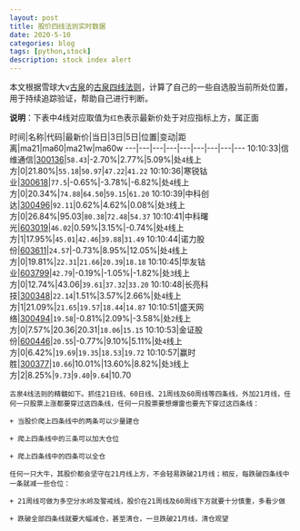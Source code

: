 ```yaml
---
layout: post
title: 股价四线法则实时数据
date: 2020-5-10
categories: blog
tags: [python,stock]
description: stock index alert
---
```



本文根据雪球大v[古泉](https://xueqiu.com/u/7148646888)的[古泉四线法则](https://xueqiu.com/7148646888/130498192)，计算了自己的一些自选股当前所处位置，用于持续追踪验证，帮助自己进行判断。

**说明**：下表中4线对应取值为`红色`表示最新价处于对应指标上方，属正面

时间|名称|代码|最新价|当日|3日|5日|位置|变动|距离|ma21|ma60|ma21w|ma60w
---|---|---|---|---|---|---|---|---
10:10:33|信维通信|[300136](https://xueqiu.com/S/SZ300136)|`58.43`|-2.70%|2.77%|5.09%|处`4`线上方|0|21.80%|`55.18`|`50.97`|`47.22`|`41.22`
10:10:36|寒锐钴业|[300618](https://xueqiu.com/S/SZ300618)|`77.5`|-0.65%|-3.78%|-6.82%|处`4`线上方|0|20.34%|`74.88`|`64.50`|`59.15`|`61.20`
10:10:39|中科创达|[300496](https://xueqiu.com/S/SZ300496)|`92.11`|0.62%|4.62%|0.08%|处`3`线上方|0|26.84%|95.03|`80.38`|`72.48`|`54.37`
10:10:41|中科曙光|[603019](https://xueqiu.com/S/SH603019)|`46.02`|0.59%|3.15%|-0.74%|处`4`线上方|1|17.95%|`45.01`|`42.46`|`39.88`|`31.49`
10:10:44|诺力股份|[603611](https://xueqiu.com/S/SH603611)|`24.57`|-0.73%|8.95%|12.05%|处`4`线上方|0|19.81%|`22.31`|`21.66`|`20.39`|`18.18`
10:10:45|华友钴业|[603799](https://xueqiu.com/S/SH603799)|`42.79`|-0.19%|-1.05%|-1.82%|处`3`线上方|0|12.74%|43.06|`39.61`|`37.32`|`33.20`
10:10:48|长亮科技|[300348](https://xueqiu.com/S/SZ300348)|`22.14`|1.51%|3.57%|2.66%|处`4`线上方|1|21.09%|`21.65`|`19.57`|`18.44`|`14.87`
10:10:51|盛天网络|[300494](https://xueqiu.com/S/SZ300494)|`19.58`|-0.81%|2.09%|-3.58%|处`2`线上方|0|7.57%|20.36|20.31|`18.06`|`15.15`
10:10:53|金证股份|[600446](https://xueqiu.com/S/SH600446)|`20.55`|-0.77%|9.10%|5.11%|处`4`线上方|0|6.42%|`19.69`|`19.35`|`18.53`|`19.72`
10:10:57|赢时胜|[300377](https://xueqiu.com/S/SZ300377)|`10.66`|10.01%|13.60%|8.82%|处`3`线上方|2|8.25%|`9.73`|`9.40`|`9.64`|10.70

```
古泉4线法则的精髓如下。抓住21日线、60日线、21周线及60周线等四条线，外加21月线，任何一只股票上涨都要穿过这四条线，任何一只股票要想爆雷也要先下穿过这四条线：

+ 当股价爬上四条线中的两条可以少量建仓

+ 爬上四条线中的三条可以加大仓位

+ 爬上四条线中的四条可以全仓

任何一只大牛，其股价都会坚守在21月线上方，不会轻易跌破21月线；相反，每跌破四条线中一条就减一些仓位：

+ 21周线可做为多空分水岭及警戒线，股价在21周线及60周线下方就要十分慎重，多看少做

+ 跌破全部四条线就要大幅减仓，甚至清仓，一旦跌破21月线，清仓观望
```